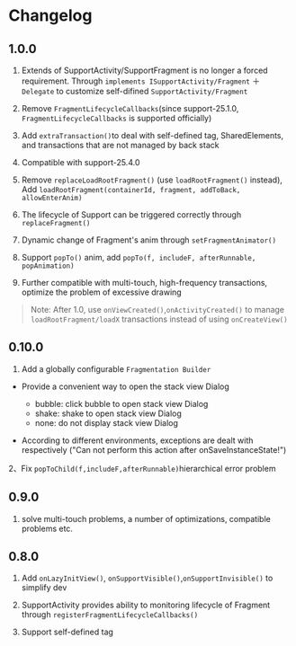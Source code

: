 # Changelog

## 1.0.0

1. Extends of SupportActivity/SupportFragment is no longer a forced requirement. Through `implements ISupportActivity/Fragment` ＋ `Delegate` to customize self-difined `SupportActivity/Fragment`

2. Remove `FragmentLifecycleCallbacks`(since support-25.1.0, `FragmentLifecycleCallbacks` is supported officially)

3. Add `extraTransaction()`to deal with self-defined tag, SharedElements, and transactions that are not managed by back stack

4. Compatible with support-25.4.0

5. Remove `replaceLoadRootFragment()` (use `loadRootFragment()` instead), Add `loadRootFragment(containerId, fragment, addToBack, allowEnterAnim)`

6. The lifecycle of Support can be triggered correctly through `replaceFragment()`

7. Dynamic change of Fragment's anim through `setFragmentAnimator()`

8. Support `popTo()` anim, add `popTo(f, includeF, afterRunnable, popAnimation)`

9. Further compatible with multi-touch, high-frequency transactions, optimize the problem of excessive drawing

> Note: After 1.0, use `onViewCreated()`,`onActivityCreated()` to manage `loadRootFragment/loadX` transactions instead of  using `onCreateView()`

## 0.10.0

1. Add a globally configurable `Fragmentation Builder`

* Provide a convenient way to open the stack view Dialog
    * bubble: click bubble to open stack view Dialog
    * shake: shake to open stack view Dialog
    * none: do not display stack view Dialog

* According to different environments, exceptions are dealt with respectively ("Can not perform this action after onSaveInstanceState!")

2、Fix `popToChild(f,includeF,afterRunnable)`hierarchical error problem

## 0.9.0

1. solve multi-touch problems, a number of optimizations, compatible problems etc.

## 0.8.0
1. Add `onLazyInitView()`, `onSupportVisible()`,`onSupportInvisible()` to simplify dev

2. SupportActivity provides ability to monitoring lifecycle of Fragment through `registerFragmentLifecycleCallbacks()`
 
3. Support self-defined tag